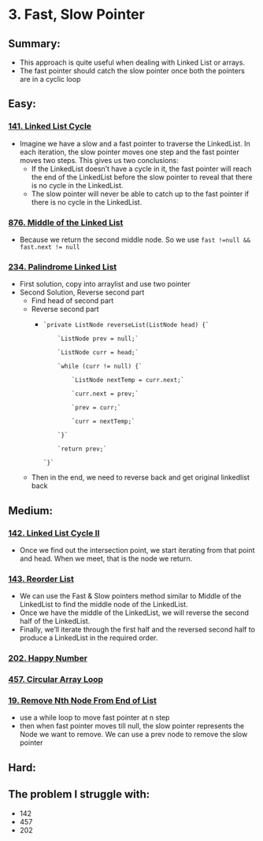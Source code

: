 # 3. Fast, Slow Pointer

## Summary:

* This approach is quite useful when dealing with Linked List or arrays.
* The fast pointer should catch the slow pointer once both the pointers are in a cyclic loop





## Easy:

### [141. Linked List Cycle](https://leetcode.com/problems/linked-list-cycle/)

* Imagine we have a slow and a fast pointer to traverse the LinkedList. In each iteration, the slow pointer moves one step and the fast pointer moves two steps. This gives us two conclusions:
  * If the LinkedList doesn’t have a cycle in it, the fast pointer will reach the end of the LinkedList before the slow pointer to reveal that there is no cycle in the LinkedList.
  * The slow pointer will never be able to catch up to the fast pointer if there is no cycle in the LinkedList.

### [876. Middle of the Linked List](https://leetcode.com/problems/middle-of-the-linked-list/)

* Because we return the second middle node. So we use  `fast !=null && fast.next != null`

### [234. Palindrome Linked List](https://leetcode.com/problems/palindrome-linked-list/)

* First solution, copy into arraylist and use two pointer
* Second Solution, Reverse second part
  * Find head of second part
  * Reverse second part 
    *     `private ListNode reverseList(ListNode head) {`

              `ListNode prev = null;`

              `ListNode curr = head;`

              `while (curr != null) {`

                  `ListNode nextTemp = curr.next;`

                  `curr.next = prev;`

                  `prev = curr;`

                  `curr = nextTemp;`

              `}`

              `return prev;`

          `}`
  * Then in the end, we need to reverse back and get original linkedlist back

### 

## Medium:

### [142. Linked List Cycle II](https://leetcode.com/problems/linked-list-cycle-ii/)

* Once we find out the intersection point, we start iterating from that point and head. When we meet, that is the node we return.

### [143. Reorder List](https://leetcode.com/problems/reorder-list/)

* We can use the Fast & Slow pointers method similar to Middle of the LinkedList to find the middle node of the LinkedList.
* Once we have the middle of the LinkedList, we will reverse the second half of the LinkedList.
* Finally, we’ll iterate through the first half and the reversed second half to produce a LinkedList in the required order.

### [202. Happy Number](https://leetcode.com/problems/happy-number/)

### [457. Circular Array Loop](https://leetcode.com/problems/circular-array-loop/)

### [19. Remove Nth Node From End of List](https://leetcode.com/problems/remove-nth-node-from-end-of-list/)

* use a while loop to move fast pointer at n step
* then when fast pointer moves till null, the slow pointer represents the Node we want to remove. We can use a prev node to remove the slow pointer

## Hard:



## The problem I  struggle with:

* 142
* 457
* 202





